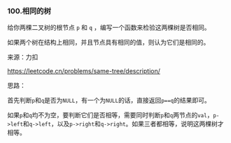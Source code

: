 ### 100.相同的树

给你两棵二叉树的根节点 `p` 和 `q` ，编写一个函数来检验这两棵树是否相同。

如果两个树在结构上相同，并且节点具有相同的值，则认为它们是相同的。

来源：力扣

https://leetcode.cn/problems/same-tree/description/



思路：

​		首先判断`p`和`q`是否为`NULL`，有一个为`NULL`的话，直接返回`p==q`的结果即可。

​		如果`p`和`q`均不为空，要判断它们是否相等，需要同时判断`p`和`q`两节点的`val`，`p->left`和`q->left`，以及`p->right`和`q->right`。如果三者都相等，说明这两棵树才相等。	
